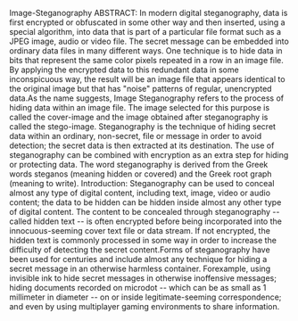 Image-Steganography
ABSTRACT:
In modern digital steganography, data is first encrypted or obfuscated in some other way and then inserted, using a special algorithm, into data that is part of a particular file format such as a JPEG image, audio or video file. The secret message can be embedded into ordinary data files in many different ways. One technique is to hide data in bits that represent the same color pixels repeated in a row in an image file. By applying the encrypted data to this redundant data in some inconspicuous way, the result will be an image file that appears identical to the original image but that has "noise" patterns of regular, unencrypted data.As the name suggests, Image Steganography refers to the process of hiding data within an image file. The image selected for this purpose is called the cover-image and the image obtained after steganography is called the stego-image. Steganography is the technique of hiding secret data within an ordinary, non-secret, file or message in order to avoid detection; the secret data is then extracted at its destination. The use of steganography can be combined with encryption as an extra step for hiding or protecting data. The word steganography is derived from the Greek words steganos (meaning hidden or covered) and the Greek root graph (meaning to write).
Introduction:
Steganography can be used to conceal almost any type of digital content, including text, image, video or audio content; the data to be hidden can be hidden inside almost any other type of digital content. The content to be concealed through steganography -- called hidden text -- is often encrypted before being incorporated into the innocuous-seeming cover text file or data stream. If not encrypted, the hidden text is commonly processed in some way in order to increase the difficulty of detecting the secret content.Forms of steganography have been used for centuries and include almost any technique for hiding a secret message in an otherwise harmless container. Forexample, using invisible ink to hide secret messages in otherwise inoffensive messages; hiding documents recorded on microdot -- which can be as small as 1 millimeter in diameter -- on or inside legitimate-seeming correspondence; and even by using multiplayer gaming environments to share information.
